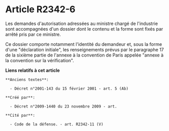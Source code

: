 # Article R2342-6

Les demandes d'autorisation adressées au ministre chargé de l'industrie sont accompagnées d'un dossier dont le contenu et la
forme sont fixés par arrêté pris par ce ministre.

Ce dossier comporte notamment l'identité du demandeur et, sous la forme d'une "déclaration initiale", les renseignements
prévus par le paragraphe 17 de la sixième partie de l'annexe à la convention de Paris appelée "annexe à la convention sur la
vérification".

**Liens relatifs à cet article**

	**Anciens textes**:

	  - Décret n°2001-143 du 15 février 2001 - art. 5 (Ab)

	**Créé par**:

	  - Décret n°2009-1440 du 23 novembre 2009 - art.

	**Cité par**:

	  - Code de la défense. - art. R2342-11 (V)
